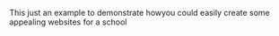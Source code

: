This just an example to demonstrate howyou could easily create some appealing websites for a school 
